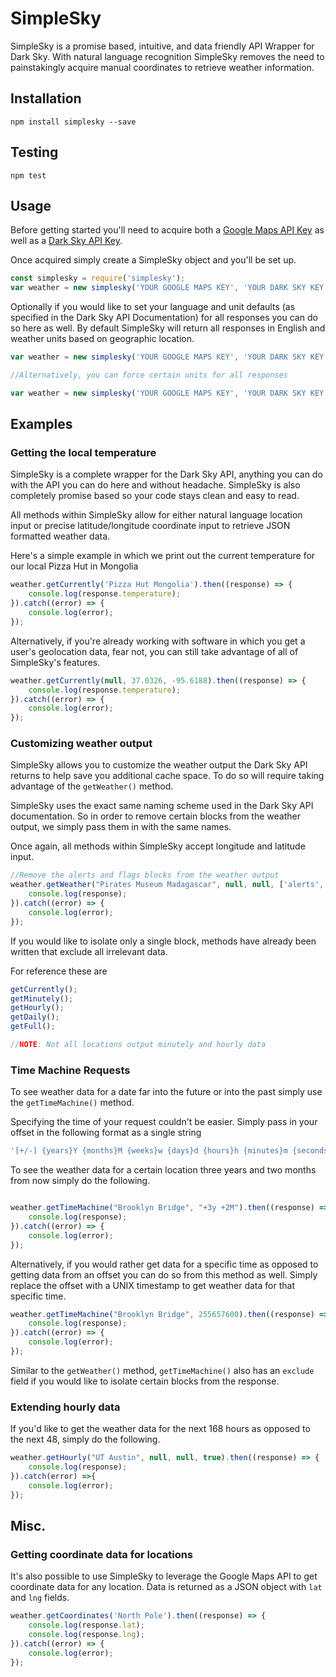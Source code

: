 # SimpleSky
SimpleSky is a promise based, intuitive, and data friendly API Wrapper for Dark Sky. With natural language recognition SimpleSky removes the need to painstakingly acquire manual coordinates to retrieve weather information. 

## Installation
```
npm install simplesky --save
```

## Testing 

```
npm test
```

## Usage 
Before getting started you'll need to acquire both a [Google Maps API Key](https://developers.google.com/maps/documentation/geocoding/get-api-key) as well as a [Dark Sky API Key](https://darksky.net/dev).

Once acquired simply create a SimpleSky object and you'll be set up. 

```javascript
const simplesky = require('simplesky');
var weather = new simplesky('YOUR GOOGLE MAPS KEY', 'YOUR DARK SKY KEY');
```

Optionally if you would like to set your language and unit defaults (as specified in the Dark Sky API Documentation) for all responses you can do so here as well. By default SimpleSky will return all responses in English and weather units based on geographic location. 

```javascript
var weather = new simplesky('YOUR GOOGLE MAPS KEY', 'YOUR DARK SKY KEY', 'zh');

//Alternatively, you can force certain units for all responses

var weather = new simplesky('YOUR GOOGLE MAPS KEY', 'YOUR DARK SKY KEY', 'x-pig-latin','uk2');
```

## Examples

### Getting the local temperature

SimpleSky is a complete wrapper for the Dark Sky API, anything you can do with the API you can do here and without headache. SimpleSky is also completely promise based so your code stays clean and easy to read. 

All methods within SimpleSky allow for either natural language location input or precise latitude/longitude coordinate input to retrieve JSON formatted weather data. 

Here's a simple example in which we print out the current temperature for our local Pizza Hut in Mongolia

```javascript
weather.getCurrently('Pizza Hut Mongolia').then((response) => {
    console.log(response.temperature);
}).catch((error) => {
    console.log(error);
});
```

Alternatively, if you're already working with software in which you get a user's geolocation data, fear not, you can still take advantage of all of SimpleSky's features. 

```javascript 
weather.getCurrently(null, 37.0326, -95.6188).then((response) => {
    console.log(response.temperature);
}).catch((error) => {
    console.log(error);
});
```

### Customizing weather output

SimpleSky allows you to customize the weather output the Dark Sky API returns to help save you additional cache space. To do so will require taking advantage of the `getWeather()` method.

SimpleSky uses the exact same naming scheme used in the Dark Sky API documentation. So in order to remove certain blocks from the weather output, we simply pass them in with the same names. 

Once again, all methods within SimpleSky accept longitude and latitude input.

```javascript
//Remove the alerts and flags blocks from the weather output
weather.getWeather("Pirates Museum Madagascar", null, null, ['alerts', 'flags']).then((response) => {
    console.log(response);
}).catch((error) => {
    console.log(error);
});
```

If you would like to isolate only a single block, methods have already been written that exclude all irrelevant data.

For reference these are 

```javascript
getCurrently();
getMinutely(); 
getHourly(); 
getDaily();
getFull();

//NOTE: Not all locations output minutely and hourly data
```
### Time Machine Requests

To see weather data for a date far into the future or into the past simply use the `getTimeMachine()` method.

Specifying the time of your request couldn't be easier. Simply pass in your offset in the following format as a single string

```javascript
'[+/-] {years}Y {months}M {weeks}w {days}d {hours}h {minutes}m {seconds}s {milliseconds}ms'
```
To see the weather data for a certain location three years and two months from now simply do the following. 

```javascript

weather.getTimeMachine("Brooklyn Bridge", "+3y +2M").then((response) => {
    console.log(response);
}).catch((error) => {
    console.log(error);
});
```

Alternatively, if you would rather get data for a specific time as opposed to getting data from an offset you can do so from this method as well. Simply replace the offset with a UNIX timestamp to get weather data for that specific time. 

```javascript
weather.getTimeMachine("Brooklyn Bridge", 255657600).then((response) => {
    console.log(response);
}).catch((error) => {
    console.log(error);
});
```

Similar to the `getWeather()` method, `getTimeMachine()` also has an `exclude` field if you would like to isolate certain blocks from the response. 

### Extending hourly data

If you'd like to get the weather data for the next 168 hours as opposed to the next 48, simply do the following.

```javascript
weather.getHourly("UT Austin", null, null, true).then((response) => {
    console.log(response);
}).catch(error) =>{
    console.log(error);
});
```

## Misc.

### Getting coordinate data for locations

It's also possible to use SimpleSky to leverage the Google Maps API to get coordinate data for any location. Data is returned as a JSON object with `lat` and `lng` fields.

```javascript
weather.getCoordinates('North Pole').then((response) => {
    console.log(response.lat);
    console.log(response.lng);
}).catch((error) => {
    console.log(error);
});
```